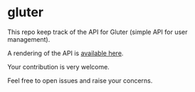 # gluter

This repo keep track of the API for Gluter (simple API for user management).

A rendering of the API is [available here](https://rebilly.github.io/ReDoc/?url=https://raw.githubusercontent.com/RedBeardLab/gluter/master/api.yaml).

Your contribution is very welcome.

Feel free to open issues and raise your concerns.
